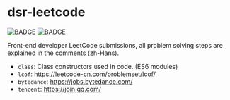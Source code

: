 # dsr-leetcode

![BADGE](https://img.shields.io/tokei/lines/github/dsrkafuu/dsr-leetcode)
![BADGE](https://img.shields.io/github/license/dsrkafuu/dsr-leetcode)

Front-end developer LeetCode submissions, all problem solving steps are explained in the comments (zh-Hans).

- `class`: Class constructors used in code. (ES6 modules)
- `lcof`: <https://leetcode-cn.com/problemset/lcof/>
- `bytedance`: <https://jobs.bytedance.com/>
- `tencent`: <https://join.qq.com/>
